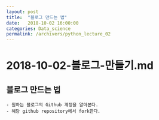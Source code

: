 ```yaml
---
layout: post
title:  "블로그 만드는 법"
date:   2018-10-02 16:00:00
categories: Data_science
permalink: /archivers/python_lecture_02
---
```


# 2018-10-02-블로그-만들기.md

## 블로그 만드는 법


	- 원하는 블로그의 Github 계정을 알아본다.
	- 해당 github repository에서 fork한다.
